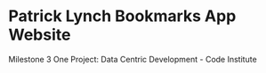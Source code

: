 # Patrick Lynch Bookmarks App Website

Milestone 3
One Project: Data Centric  Development - Code Institute